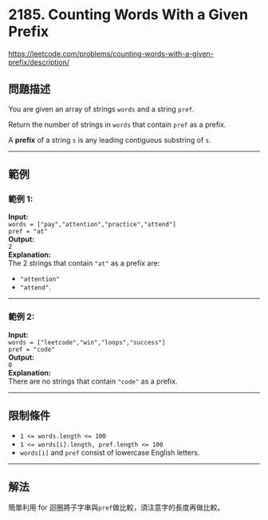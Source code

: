 # 2185. Counting Words With a Given Prefix
https://leetcode.com/problems/counting-words-with-a-given-prefix/description/
## 問題描述
You are given an array of strings `words` and a string `pref`.  

Return the number of strings in `words` that contain `pref` as a prefix.  

A **prefix** of a string `s` is any leading contiguous substring of `s`.

---

## 範例
### 範例 1:
**Input:**  
`words = ["pay","attention","practice","attend"]`  
`pref = "at"`  
**Output:**  
`2`  
**Explanation:**  
The 2 strings that contain `"at"` as a prefix are:  
- `"attention"`  
- `"attend"`.  

---

### 範例 2:
**Input:**  
`words = ["leetcode","win","loops","success"]`  
`pref = "code"`  
**Output:**  
`0`  
**Explanation:**  
There are no strings that contain `"code"` as a prefix.  

---

## 限制條件
- `1 <= words.length <= 100`  
- `1 <= words[i].length, pref.length <= 100`  
- `words[i]` and `pref` consist of lowercase English letters.  


---

## 解法
簡單利用 for 迴圈將子字串與` pref `做比較，須注意字的長度再做比較。
